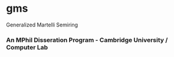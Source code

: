 gms
===

Generalized Martelli Semiring

### An MPhil Disseration Program - Cambridge University / Computer Lab
